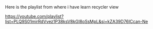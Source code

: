 Here is the playlist from where i have learn recycler view 

https://youtube.com/playlist?list=PLQ9S01mirRdVvez1P38ksV8kGI8oSsMpL&si=kZA39D76ICcan-Ne

